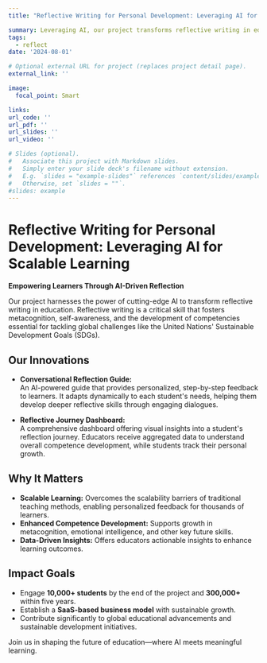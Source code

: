 ```yaml
---
title: "Reflective Writing for Personal Development: Leveraging AI for Scalable Learning"

summary: Leveraging AI, our project transforms reflective writing in education by providing personalized, scalable feedback and insights, empowering learners to develop essential future skills for sustainable development.
tags:
  - reflect
date: '2024-08-01'

# Optional external URL for project (replaces project detail page).
external_link: ''

image:
  focal_point: Smart

links:
url_code: ''
url_pdf: ''
url_slides: ''
url_video: ''

# Slides (optional).
#   Associate this project with Markdown slides.
#   Simply enter your slide deck's filename without extension.
#   E.g. `slides = "example-slides"` references `content/slides/example-slides.md`.
#   Otherwise, set `slides = ""`.
#slides: example
---
```


# Reflective Writing for Personal Development: Leveraging AI for Scalable Learning

**Empowering Learners Through AI-Driven Reflection**

Our project harnesses the power of cutting-edge AI to transform reflective writing in education. Reflective writing is a critical skill that fosters metacognition, self-awareness, and the development of competencies essential for tackling global challenges like the United Nations' Sustainable Development Goals (SDGs).

## Our Innovations

- **Conversational Reflection Guide:**  
  An AI-powered guide that provides personalized, step-by-step feedback to learners. It adapts dynamically to each student's needs, helping them develop deeper reflective skills through engaging dialogues.

- **Reflective Journey Dashboard:**  
  A comprehensive dashboard offering visual insights into a student's reflection journey. Educators receive aggregated data to understand overall competence development, while students track their personal growth.

## Why It Matters

- **Scalable Learning:** Overcomes the scalability barriers of traditional teaching methods, enabling personalized feedback for thousands of learners.
- **Enhanced Competence Development:** Supports growth in metacognition, emotional intelligence, and other key future skills.
- **Data-Driven Insights:** Offers educators actionable insights to enhance learning outcomes.

## Impact Goals

- Engage **10,000+ students** by the end of the project and **300,000+** within five years.
- Establish a **SaaS-based business model** with sustainable growth.
- Contribute significantly to global educational advancements and sustainable development initiatives.

Join us in shaping the future of education—where AI meets meaningful learning.